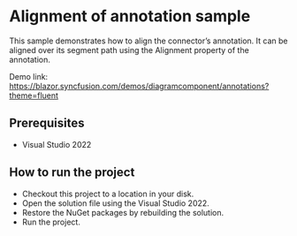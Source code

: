 # Alignment of annotation sample

This sample demonstrates how to align the connector’s annotation. It can be aligned over its segment path using the Alignment property of the annotation.

Demo link: https://blazor.syncfusion.com/demos/diagramcomponent/annotations?theme=fluent

## Prerequisites

* Visual Studio 2022

## How to run the project

* Checkout this project to a location in your disk.
* Open the solution file using the Visual Studio 2022.
* Restore the NuGet packages by rebuilding the solution.
* Run the project.
